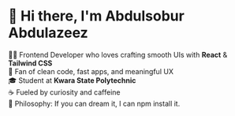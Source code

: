 # 👋 Hi there, I'm Abdulsobur Abdulazeez

👨‍💻 Frontend Developer who loves crafting smooth UIs with **React** & **Tailwind CSS**  <br/>
🚀 Fan of clean code, fast apps, and meaningful UX  <br/>
🎓 Student at **Kwara State Polytechnic**  <br/>
☕ Fueled by curiosity and caffeine <br/>
🔧 Philosophy: If you can dream it, I can npm install it. <br/>

